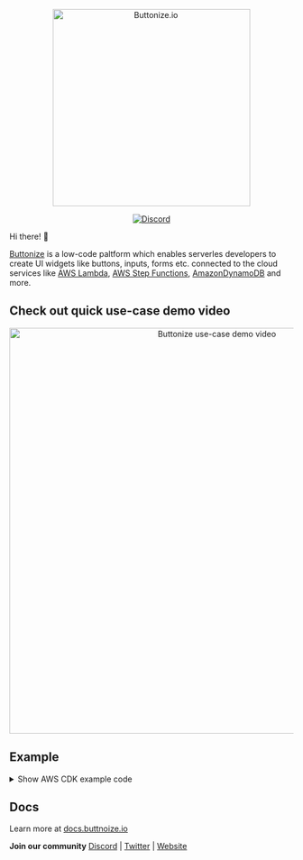 <p align="center">
  <a href="https://buttonize.io">
    <img width="350" alt="Buttonize.io" src="https://user-images.githubusercontent.com/6282843/212024942-9fd50774-ea26-48ba-b2cf-ca2584498c9a.png">
  </a>
</p>

<p align="center">
  <a href="https://discord.gg/2quY4Vz5BM"><img alt="Discord" src="https://img.shields.io/discord/1038752242238496779?style=flat-square" /></a>
</p>

Hi there! 👋

[Buttonize](https://buttonize.io) is a low-code paltform which enables serverles developers to create UI widgets like buttons, inputs, forms etc. connected to the cloud services like [AWS Lambda](https://aws.amazon.com/lambda/), [AWS Step Functions](https://aws.amazon.com/step-functions/), [AmazonDynamoDB](https://aws.amazon.com/dynamodb/) and more.

## Check out quick use-case demo video

<p align="center">
  <a href="https://youtu.be/giroZqjTJqE"><img width="720" alt="Buttonize use-case demo video" src="https://user-images.githubusercontent.com/6282843/227513455-843d2c82-4d8a-49b8-a324-acb611dcb226.png"></a>
</p>

## Example

<details>
<summary>Show AWS CDK example code</summary>
  
```typescript
import * as path from 'path'
import * as btnz from '@buttonize/cdk'
import * as cdk from 'aws-cdk-lib'
import * as lambda from 'aws-cdk-lib/aws-lambda'
import { NodejsFunction } from 'aws-cdk-lib/aws-lambda-nodejs'
import { Construct } from 'constructs'

export class SimpleFormStack extends cdk.Stack {
  constructor(scope: Construct, id: string, props?: cdk.StackProps) {
    super(scope, id, props)

    btnz.GlobalConfig.init(this, {
      apiKey: cdk.SecretValue.unsafePlainText('YOUR-BUTTONIZE-API-KEY'), // Ideally use SSM or Secrets Manager
      executionRoleExternalId: cdk.SecretValue.unsafePlainText('this-is-secret') // Ideally use SSM or Secrets Manager
    })

    const simpleFormActionLambda = new NodejsFunction(
      this,
      'SimpleFormActionLambda',
      {
        handler: 'handler',
        entry: path.join(__dirname, `/src/index.ts`),
        runtime: lambda.Runtime.NODEJS_18_X
      }
    )

    const form = new btnz.Form({
      name: '[Example: simple-form] Invoke the lambda fucntion',
      label: 'Open form',
      tags: ['simple', 'button', 'example']
    })

    form
      .addTextField('email', {
        label: 'Email of the user',
        placeholder: 'user@example.com',
        regex: '^[\\w-\\.]+@([\\w-]+\\.)+[\\w-]{2,4}$'
      })
      .addToggleField('isAdmin', {
        label: 'Is admin'
      })

    simpleFormActionLambda.addEventSource(form)
  }
}
```
</details>

## Docs

Learn more at [docs.buttnoize.io](https://docs.buttonize.io/infrastructure-as-code/aws-cdk/quick-start)

**Join our community** [Discord](https://discord.gg/2quY4Vz5BM) | [Twitter](https://twitter.com/SST_dev) | [Website](https://buttonize.io)
